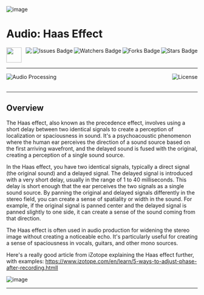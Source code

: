 ![image](https://github.com/JDSherbert/Audio-Haas-Effect/assets/43964243/ff698228-606c-4e58-bf65-4cbe0fff7ab7)

# Audio: Haas Effect

<!-- Header Start -->
<a href = "https://learn.microsoft.com/en-us/cpp/cpp-language"> <img height="40" img width="40" src="https://cdn.simpleicons.org/c++"> </a>
<img align="right" alt="Stars Badge" src="https://img.shields.io/github/stars/jdsherbert/Audio-Haas-Effect?label=%E2%AD%90"/>
<img align="right" alt="Forks Badge" src="https://img.shields.io/github/forks/jdsherbert/Audio-Haas-Effect?label=%F0%9F%8D%B4"/>
<img align="right" alt="Watchers Badge" src="https://img.shields.io/github/watchers/jdsherbert/Audio-Haas-Effect?label=%F0%9F%91%81%EF%B8%8F"/>
<img align="right" alt="Issues Badge" src="https://img.shields.io/github/issues/jdsherbert/Audio-Haas-Effect?label=%E2%9A%A0%EF%B8%8F"/>
<img align="right" src="https://hits.seeyoufarm.com/api/count/incr/badge.svg?url=https%3A%2F%2Fgithub.com%2FJDSherbert%2FAudio-Haas-Effect%2Fhit-counter%2FREADME&count_bg=%2379C83D&title_bg=%23555555&labelColor=0E1128&title=🔍&style=for-the-badge">
<!-- Header End --> 

-----------------------------------------------------------------------

<a href=""> 
  <img align="left" alt="Audio Processing" src="https://img.shields.io/badge/Audio%20Processing-black?style=for-the-badge&logo=audacity&logoColor=white&color=black&labelColor=black"> </a>
  
<a href="https://choosealicense.com/licenses/mit/"> 
  <img align="right" alt="License" src="https://img.shields.io/badge/License%20:%20MIT-black?style=for-the-badge&logo=mit&logoColor=white&color=black&labelColor=black"> </a>
  
<br></br>

-----------------------------------------------------------------------
## Overview
The Haas effect, also known as the precedence effect, involves using a short delay between two identical signals to create a perception of localization or spaciousness in sound. It's a psychoacoustic phenomenon where the human ear perceives the direction of a sound source based on the first arriving wavefront, and the delayed sound is fused with the original, creating a perception of a single sound source.

In the Haas effect, you have two identical signals, typically a direct signal (the original sound) and a delayed signal. The delayed signal is introduced with a very short delay, usually in the range of 1 to 40 milliseconds. This delay is short enough that the ear perceives the two signals as a single sound source. By panning the original and delayed signals differently in the stereo field, you can create a sense of spatiality or width in the sound. For example, if the original signal is panned center and the delayed signal is panned slightly to one side, it can create a sense of the sound coming from that direction.

The Haas effect is often used in audio production for widening the stereo image without creating a noticeable echo. It's particularly useful for creating a sense of spaciousness in vocals, guitars, and other mono sources.

Here's a really good article from iZotope explaining the Haas effect further, with examples:
https://www.izotope.com/en/learn/5-ways-to-adjust-phase-after-recording.htmlI

![image](https://github.com/JDSherbert/Audio-Haas-Effect/assets/43964243/afbaf0b1-29b9-411b-8ce3-6400b7bdde89)


-----------------------------------------------------------------------

